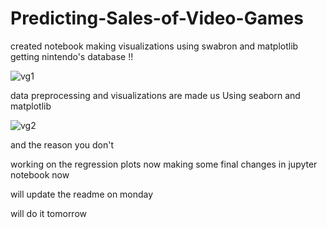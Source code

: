 # Predicting-Sales-of-Video-Games
created notebook
making visualizations using swabron and matplotlib
getting nintendo's database !!

![vg1](https://user-images.githubusercontent.com/73397927/154604801-c2bf2297-7cd7-49ce-967e-f9944850d06a.jpg)

data preprocessing and visualizations are made us
Using seaborn and matplotlib


![vg2](https://user-images.githubusercontent.com/73397927/154858451-324b57b6-9f9c-49c7-bc1b-91f2f1f3349e.jpg)

and the reason you don't

working on the regression plots now
making some final changes in jupyter notebook now

will update the readme on monday

will do it tomorrow
